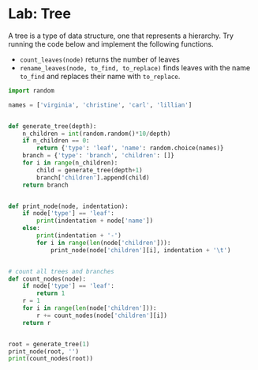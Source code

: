 
# Lab: Tree

A tree is a type of data structure, one that represents a hierarchy. Try running the code below and implement the following functions.

- `count_leaves(node)` returns the number of leaves
- `rename_leaves(node, to_find, to_replace)` finds leaves with the name `to_find` and replaces their name with `to_replace`.



```python
import random

names = ['virginia', 'christine', 'carl', 'lillian']


def generate_tree(depth):
    n_children = int(random.random()*10/depth)
    if n_children == 0:
        return {'type': 'leaf', 'name': random.choice(names)}
    branch = {'type': 'branch', 'children': []}
    for i in range(n_children):
        child = generate_tree(depth+1)
        branch['children'].append(child)
    return branch


def print_node(node, indentation):
    if node['type'] == 'leaf':
        print(indentation + node['name'])
    else:
        print(indentation + '-')
        for i in range(len(node['children'])):
            print_node(node['children'][i], indentation + '\t')


# count all trees and branches
def count_nodes(node):
    if node['type'] == 'leaf':
        return 1
    r = 1
    for i in range(len(node['children'])):
        r += count_nodes(node['children'][i])
    return r


root = generate_tree(1)
print_node(root, '')
print(count_nodes(root))
```





